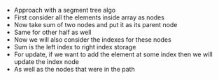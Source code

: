 - Approach with a segment tree algo
- First consider all the elements inside array as nodes
- Now take sum of two nodes and put it as its parent node
- Same for other half as well
- Now we will also consider the indexes for these nodes
- Sum is the left index to right index storage
- For update, if we want to add the element at some index then we will update the index node
- As well as the nodes that were in the path